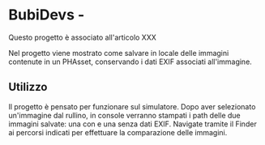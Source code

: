 # BubiDevs - 

Questo progetto è associato all'articolo XXX

Nel progetto viene mostrato come salvare in locale delle immagini contenute in un PHAsset, conservando i dati EXIF associati all'immagine.

## Utilizzo

Il progetto è pensato per funzionare sul simulatore. Dopo aver selezionato un'immagine dal rullino, in console verranno stampati i path delle due immagini salvate: una con e una senza dati EXIF. Navigate tramite il Finder ai percorsi indicati per effettuare la comparazione delle immagini.
